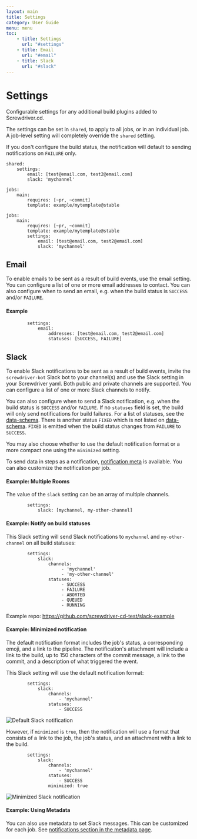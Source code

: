 ```yaml
---
layout: main
title: Settings
category: User Guide
menu: menu
toc:
    - title: Settings
      url: "#settings"
    - title: Email
      url: "#email"
    - title: Slack
      url: "#slack"
---
```

# Settings
Configurable settings for any additional build plugins added to Screwdriver.cd.

The settings can be set in `shared`, to apply to all jobs, or in an individual job. A job-level setting will completely override the `shared` setting.

If you don't configure the build status, the notification will default to sending notifications on `FAILURE` only.

```
shared:
    settings:
        email: [test@email.com, test2@email.com]
        slack: 'mychannel'

jobs:
    main:
        requires: [~pr, ~commit]
        template: example/mytemplate@stable
```

```
jobs:
    main:
        requires: [~pr, ~commit]
        template: example/mytemplate@stable
        settings:
            email: [test@email.com, test2@email.com]
            slack: 'mychannel'
```

## Email
To enable emails to be sent as a result of build events, use the email setting.
You can configure a list of one or more email addresses to contact. You can also configure when to send an email, e.g. when the build status is `SUCCESS` and/or `FAILURE`.

#### Example
```
        settings:
            email:
                addresses: [test@email.com, test2@email.com]
                statuses: [SUCCESS, FAILURE]
```

## Slack
To enable Slack notifications to be sent as a result of build events, invite the `screwdriver-bot` Slack bot to your channel(s) and use the Slack setting in your Screwdriver yaml. Both public and private channels are supported. You can configure a list of one or more Slack channels to notify.

You can also configure when to send a Slack notification, e.g. when the build status is `SUCCESS` and/or `FAILURE`. If no `statuses` field is set, the build will only send notifications for build failures. For a list of statuses, see the [data-schema](https://github.com/screwdriver-cd/data-schema/blob/c2ea9b0372c6e62cb81e1f50602b751d0b10d547/models/build.js#L83-L96). There is another status `FIXED` which is not listed on [data-schema](https://github.com/screwdriver-cd/data-schema/blob/c2ea9b0372c6e62cb81e1f50602b751d0b10d547/models/build.js#L83-L96). `FIXED` is emitted when the build status changes from `FAILURE` to `SUCCESS`.

You may also choose whether to use the default notification format or a more compact one using the `minimized` setting.

To send data in steps as a notification, [notification meta](../metadata#notifications) is available. You can also customize the notification per job.

#### Example: Multiple Rooms

The value of the `slack` setting can be an array of multiple channels.

```
        settings:
            slack: [mychannel, my-other-channel]
```

#### Example: Notify on build statuses

This Slack setting will send Slack notifications to `mychannel` and `my-other-channel` on all build statuses:

```
        settings:
            slack:
                channels:
                     - 'mychannel'
                     - 'my-other-channel'
                statuses:
                     - SUCCESS
                     - FAILURE
                     - ABORTED
                     - QUEUED
                     - RUNNING
```

Example repo: https://github.com/screwdriver-cd-test/slack-example

#### Example: Minimized notification

The default notification format includes the job's status, a corresponding emoji, and a link to the pipeline. The notification's attachment will include a link to the build, up to 150 characters of the commit message, a link to the commit, and a description of what triggered the event.

This Slack setting will use the default notification format:

```
        settings:
            slack:
                channels:
                    - 'mychannel'
                statuses:
                    - SUCCESS
```

![Default Slack notification](../assets/slack-full-notification.png)

However, if `minimized` is `true`, then the notification will use a format that consists of a link to the job, the job's status, and an attachment with a link to the build.

```
        settings:
            slack:
                channels:
                    - 'mychannel'
                statuses:
                    - SUCCESS
                minimized: true
```

![Minimized Slack notification](../assets/slack-minimized-notification.png)

#### Example: Using Metadata

You can also use metadata to set Slack messages. This can be customized for each job. See [notifications section in the metadata page](../metadata#slack-notifications).
